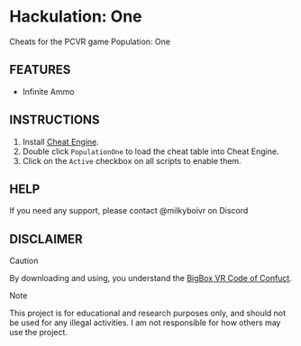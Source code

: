# **Hackulation: One**
Cheats for the PCVR game Population: One 

## **FEATURES**

* Infinite Ammo

## **INSTRUCTIONS**

1. Install [Cheat Engine](https://www.cheatengine.org/).
2. Double click `PopulationOne` to load the cheat table into Cheat Engine.
3. Click on the `Active` checkbox on all scripts to enable them.

## **HELP**

If you need any support, please contact @milkyboivr on Discord

## **DISCLAIMER**

> [!CAUTION]
> By downloading and using, you understand the [BigBox VR Code of Confuct](https://bigboxvr.com/code-of-conduct.html).
>
> > [!NOTE]
> This project is for educational and research purposes only, and should not be used for any illegal activities. I am not responsible for how others may use the project.
